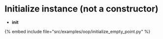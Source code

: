 # Initialize instance (not a constructor)

* __init__

{% embed include file="src/examples/oop/initialize_empty_point.py" %}


